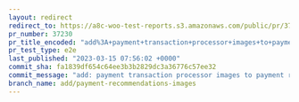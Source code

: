 ```yaml
---
layout: redirect
redirect_to: https://a8c-woo-test-reports.s3.amazonaws.com/public/pr/37230/e2e/index.html
pr_number: 37230
pr_title_encoded: "add%3A+payment+transaction+processor+images+to+payment+recommendations"
pr_test_type: e2e
last_published: "2023-03-15 07:56:02 +0000"
commit_sha: fa1839df654c64ee3b3b2829dc3a36776c57ee32
commit_message: "add: payment transaction processor images to payment recommendations"
branch_name: add/payment-recommendations-images
---
```

